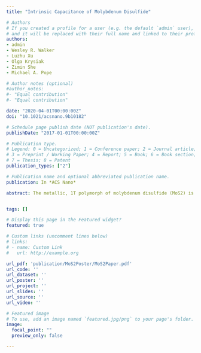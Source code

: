 ```yaml
---
title: "Intrinsic Capacitance of Molybdenum Disulfide"

# Authors
# If you created a profile for a user (e.g. the default `admin` user), write the username (folder name) here
# and it will be replaced with their full name and linked to their profile.
authors:
- admin
- Wesley R. Walker
- Luzhu Xu
- Olga Krysiak
- Zimin She
- Michael A. Pope

# Author notes (optional)
#author_notes:
#- "Equal contribution"
#- "Equal contribution"

date: "2020-04-01T00:00:00Z"
doi: "10.1021/acsnano.9b10182"

# Schedule page publish date (NOT publication's date).
publishDate: "2017-01-01T00:00:00Z"

# Publication type.
# Legend: 0 = Uncategorized; 1 = Conference paper; 2 = Journal article;
# 3 = Preprint / Working Paper; 4 = Report; 5 = Book; 6 = Book section;
# 7 = Thesis; 8 = Patent
publication_types: ["2"]

# Publication name and optional abbreviated publication name.
publication: In *ACS Nano*

abstract: The metallic, 1T polymorph of molybdenum disulfide (MoS2) is promising for next-generation supercapacitors due to its high theoretical surface area and density which lead to high volumetric capacitance. Despite this, there are few fundamental works examining the double-layer charging mechanisms at the MoS2/electrolyte interface. This study examines the potential-dependent and frequency-dependent area-specific double-layer capacitance (Ca) of the 1T and 2H polymorphs of MoS2 in aqueous and organic electrolytes. Furthermore, we investigate restacking effects and possible intercalation-like mechanisms in multilayer films. To minimize the uncertainties associated with porous electrodes, we carry out measurements using effectively nonporous monolayers of MoS2 and contrast their behavior with reduced graphene oxide deposited layer-by-layer on atomically flat graphite single crystals using a modified, barrier-free Langmuir–Blodgett method. The metallic 1T polymorph of MoS2 (Ca,1T = 14.9 μF/cm2) is shown to have over 10-fold the capacitance of the semiconducting 2H polymorph (Ca,2H = 1.35 μF/cm2) near the open circuit potential and under negative polarization in aqueous electrolyte. However, under positive polarization the capacitance is significantly reduced and behaves similarly to the 2H polymorph. The capacitance of 1T MoS2 scales with layer number, even at high frequency, suggesting easy and rapid ion penetration between the restacked sheets. This model system allows us to determine capacitance limits for MoS2 and suggest strategies to increase the energy density of devices made from this promising material.


tags: []

# Display this page in the Featured widget?
featured: true

# Custom links (uncomment lines below)
# links:
# - name: Custom Link
#   url: http://example.org

url_pdf: 'publication/MoS2Poster/MoS2Paper.pdf'
url_code: ''
url_dataset: ''
url_poster: ''
url_project: ''
url_slides: ''
url_source: ''
url_video: ''

# Featured image
# To use, add an image named `featured.jpg/png` to your page's folder.
image:
  focal_point: ""
  preview_only: false

---
```

